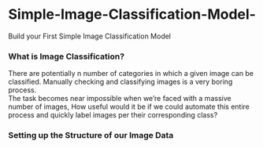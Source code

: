 # Simple-Image-Classification-Model-
Build your First Simple Image Classification Model 
### What is Image Classification?  
There are potentially n number of categories in which a given image can be classified. Manually checking and classifying images is a very boring process.  
The task becomes near impossible when we’re faced with a massive number of images, How useful would it be if we could automate this entire process and quickly label images per their corresponding class?
### Setting up the Structure of our Image Data  


